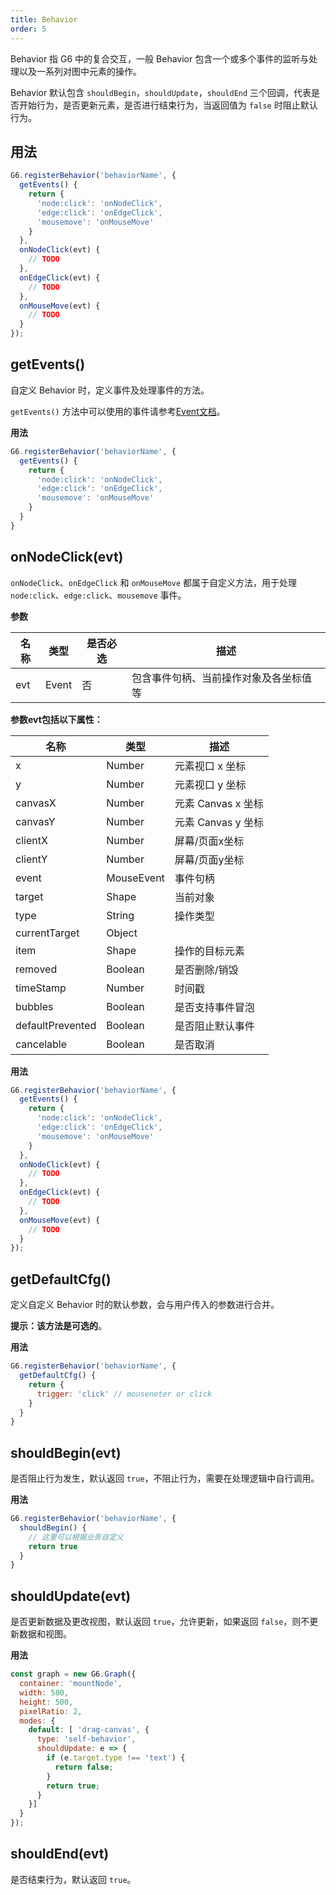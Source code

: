 ```yaml
---
title: Behavior
order: 5
---
```


Behavior 指 G6 中的复合交互，一般 Behavior 包含一个或多个事件的监听与处理以及一系列对图中元素的操作。

Behavior 默认包含 `shouldBegin`，`shouldUpdate`，`shouldEnd` 三个回调，代表是否开始行为，是否更新元素，是否进行结束行为，当返回值为 `false` 时阻止默认行为。

## 用法
```javascript
G6.registerBehavior('behaviorName', {
  getEvents() {
    return {
      'node:click': 'onNodeClick',
      'edge:click': 'onEdgeClick',
      'mousemove': 'onMouseMove'
    }
  },
  onNodeClick(evt) {
  	// TODO
  },
  onEdgeClick(evt) {
  	// TODO
  },
  onMouseMove(evt) {
  	// TODO
  }
});
```

## getEvents()
自定义 Behavior 时，定义事件及处理事件的方法。

`getEvents()` 方法中可以使用的事件请参考[Event文档](./Event)。

**用法**
```javascript
G6.registerBehavior('behaviorName', {
  getEvents() {
    return {
      'node:click': 'onNodeClick',
      'edge:click': 'onEdgeClick',
      'mousemove': 'onMouseMove'
    }
  }
}
```

## onNodeClick(evt)
`onNodeClick`、`onEdgeClick` 和 `onMouseMove` 都属于自定义方法，用于处理 `node:click`、`edge:click`、`mousemove` 事件。

**参数**

| 名称 | 类型 | 是否必选 | 描述 |
| --- | --- | --- | --- |
| evt | Event | 否 | 包含事件句柄、当前操作对象及各坐标值等 |

**参数evt包括以下属性：**

| 名称 | 类型 | 描述 |
| --- | --- | --- |
| x | Number | 元素视口 x 坐标 |
| y | Number | 元素视口 y 坐标 |
| canvasX | Number | 元素 Canvas x 坐标 |
| canvasY | Number | 元素 Canvas y 坐标 |
| clientX | Number | 屏幕/页面x坐标 |
| clientY | Number | 屏幕/页面y坐标 |
| event | MouseEvent | 事件句柄 |
| target | Shape | 当前对象 |
| type | String | 操作类型 |
| currentTarget | Object |  |
| item | Shape | 操作的目标元素 |
| removed | Boolean | 是否删除/销毁 |
| timeStamp | Number | 时间戳 |
| bubbles | Boolean | 是否支持事件冒泡 |
| defaultPrevented | Boolean | 是否阻止默认事件 |
| cancelable | Boolean | 是否取消 |


**用法**
```javascript
G6.registerBehavior('behaviorName', {
  getEvents() {
    return {
      'node:click': 'onNodeClick',
      'edge:click': 'onEdgeClick',
      'mousemove': 'onMouseMove'
    }
  },
  onNodeClick(evt) {
  	// TODO
  },
  onEdgeClick(evt) {
  	// TODO
  },
  onMouseMove(evt) {
  	// TODO
  }
});
```

## getDefaultCfg()
定义自定义 Behavior 时的默认参数，会与用户传入的参数进行合并。

**提示：该方法是可选的**。

**用法**
```javascript
G6.registerBehavior('behaviorName', {
  getDefaultCfg() {
    return {
      trigger: 'click' // mouseneter or click
    }
  }
}
```

## shouldBegin(evt)
是否阻止行为发生，默认返回 `true`，不阻止行为，需要在处理逻辑中自行调用。

**用法**
```javascript
G6.registerBehavior('behaviorName', {
  shouldBegin() {
    // 这里可以根据业务自定义
    return true
  }
}
```

## shouldUpdate(evt)
是否更新数据及更改视图，默认返回 `true`，允许更新，如果返回 `false`，则不更新数据和视图。

**用法**
```javascript
const graph = new G6.Graph({
  container: 'mountNode',
  width: 500,
  height: 500,
  pixelRatio: 2,
  modes: {
    default: [ 'drag-canvas', {
      type: 'self-behavior',
      shouldUpdate: e => {
        if (e.target.type !== 'text') {
          return false;
        }
        return true;
      }
    }]
  }
});
```

## shouldEnd(evt)
是否结束行为，默认返回 `true`。
